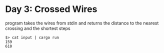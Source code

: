 # Day 3: Crossed Wires

program takes the wires from stdin and returns the distance to the nearest crossing and the shortest steps
```
$> cat input | cargo run
159
610
```